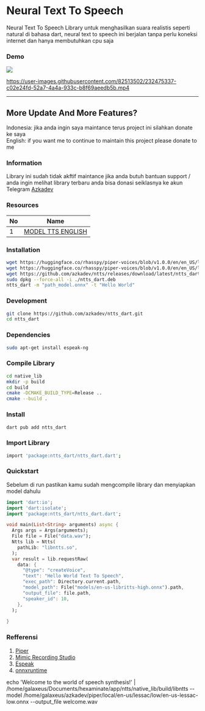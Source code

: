 # Neural Text To Speech

Neural Text To Speech Library untuk menghasilkan suara realistis seperti natural di bahasa dart, neural text to speech ini berjalan tanpa perlu koneksi internet dan hanya membutuhkan cpu saja

### Demo

[![](https://raw.githubusercontent.com/azkadev/ntts_dart/main/.github/youtube_ntts.jpg)](https://youtu.be/IfOJs7OUH8o)


https://user-images.githubusercontent.com/82513502/232475337-c02e24fd-52a7-4a4a-933c-b8f69aeedb5b.mp4

---


## More Update And More Features?

Indonesia: jika anda ingin saya maintance terus project ini silahkan donate ke saya
<br>
English: if you want me to continue to maintain this project please donate to me


### Information

Library ini sudah tidak akftif maintance jika anda butuh bantuan support / anda ingin melihat library terbaru anda bisa donasi seiklasnya ke akun Telegram [Azkadev](https://t.me/azkadev)

### Resources

| No | Name                                                                                                            |
|----|-----------------------------------------------------------------------------------------------------------------|
| 1  | [MODEL TTS ENGLISH](https://github.com/rhasspy/piper/releases/download/v0.0.2/voice-en-us-libritts-high.tar.gz) |


### Installation
```bash
wget https://huggingface.co/rhasspy/piper-voices/blob/v1.0.0/en/en_US/libritts/high/en_US-libritts-high.onnx
wget https://huggingface.co/rhasspy/piper-voices/blob/v1.0.0/en/en_US/libritts/high/en_US-libritts-high.onnx.json
wget https://github.com/azkadev/ntts/releases/download/latest/ntts_dart.deb
sudo dpkg --force-all -i ./ntts_dart.deb
ntts_dart -m "path_model.onnx" -t "Hello World"
```

### Development

```bash
git clone https://github.com/azkadev/ntts_dart.git
cd ntts_dart
```

### Dependencies

```bash
sudo apt-get install espeak-ng
```

### Compile Library

```bash
cd native_lib
mkdir -p build
cd build
cmake -DCMAKE_BUILD_TYPE=Release ..
cmake --build .
```


### Install

```bash
dart pub add ntts_dart
```

### Import Library

```bash
import 'package:ntts_dart/ntts_dart.dart';
```


### Quickstart

Sebelum di run pastikan kamu sudah mengcompile library dan menyiapkan model dahulu

```dart
import 'dart:io';
import 'dart:isolate'; 
import 'package:ntts_dart/ntts_dart.dart'; 

void main(List<String> arguments) async {
  Args args = Args(arguments); 
  File file = File("data.wav");
  Ntts lib = Ntts(
    pathLib: "libntts.so",
  );
  var result = lib.requestRaw(
    data: {
      "@type": "createVoice",
      "text": "Hello World Text To Speech",
      "exec_path": Directory.current.path,
      "model_path": File("models/en-us-libritts-high.onnx").path,
      "output_file": file.path,
      "speaker_id": 10,
    },
  );
  
}
```

### Refferensi

1. [Piper](https://github.com/rhasspy/piper)
2. [Mimic Recording Studio](https://github.com/MycroftAI/mimic-recording-studio)
3. [Espeak](https://github.com/espeak-ng/espeak-ng)
4. [onnxruntime](https://github.com/microsoft/onnxruntime)



echo 'Welcome to the world of speech synthesis!' | \
 /home/galaxeus/Documents/hexaminate/app/ntts/native_lib/build/libntts --model /home/galaxeus/azkadev/piper/local/en-us/lessac/low/en-us-lessac-low.onnx --output_file welcome.wav